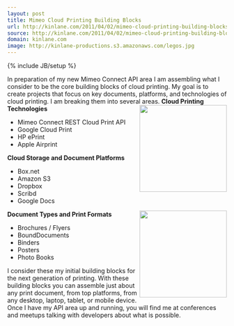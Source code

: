 ```yaml
---
layout: post
title: Mimeo Cloud Printing Building Blocks
url: http://kinlane.com/2011/04/02/mimeo-cloud-printing-building-blocks/
source: http://kinlane.com/2011/04/02/mimeo-cloud-printing-building-blocks/
domain: kinlane.com
image: http://kinlane-productions.s3.amazonaws.com/legos.jpg
---
```

{% include JB/setup %}

<p>
     In preparation of my new Mimeo Connect API area I am assembling what I consider to be the core building blocks of cloud printing. My goal is to create projects that focus on key documents, platforms, and technologies of cloud printing. I am breaking them into several areas. <strong>Cloud Printing Technologies</strong><img class="c1" src="http://kinlane-productions.s3.amazonaws.com/legos.jpg" alt="" width="200" align="right" />
</p>
<ul class="mainlist">
     <li>Mimeo Connect REST Cloud Print API
     </li>
     <li>Google Cloud Print
     </li>
     <li>HP ePrint
     </li>
     <li>Apple Airprint
     </li>
</ul>
<p>
     <strong>Cloud Storage and Document Platforms</strong>
</p>
<ul class="mainlist">
     <li>Box.net
     </li>
     <li>Amazon S3
     </li>
     <li>Dropbox
     </li>
     <li>Scribd
     </li>
     <li>Google Docs
     </li>
</ul>
<p>
     <strong>Document Types and Print Formats</strong><img class="c1" src="http://kinlane-productions.s3.amazonaws.com/mimeo/mimeo_connect_logo.jpg" alt="" width="200" align="right" />
</p>
<ul class="mainlist">
     <li>Brochures / Flyers
     </li>
     <li>BoundDocuments
     </li>
     <li>Binders
     </li>
     <li>Posters
     </li>
     <li>Photo Books
     </li>
</ul>
<p>
     I consider these my initial building blocks for the next generation of printing. With these building blocks you can assemble just about any print document, from top platforms, from any desktop, laptop, tablet, or mobile device. Once I have my API area up and running, you will find me at conferences and meetups talking with developers about what is possible.
</p>